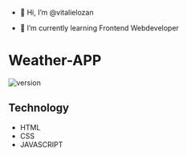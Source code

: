 - 👋 Hi, I’m @vitalielozan

- 🌱 I’m currently learning Frontend Webdeveloper

# Weather-APP

<img alt="version" src="https://img.shields.io/badge/version-1.0.0-blue.svg?cacheSeconds=2592000" />

## Technology

- HTML
- CSS
- JAVASCRIPT
